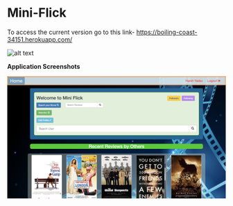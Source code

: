 # Mini-Flick

To access the current version go to this link- https://boiling-coast-34151.herokuapp.com/

![alt text](https://github.com/N-dabas/Mini-Flick/tree/master/screenshots/1.png)

**Application Screenshots**

![alt tag](https://github.com/N-dabas/Mini-Flick/blob/master/screenshots/1.png)
